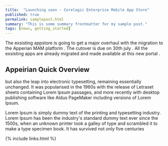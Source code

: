 ```yaml
---
title:  "Launching soon - Corelogic Enterprise Mobile App Store"
published: true
permalink: samplepost.html
summary: "This is some summary frontmatter for my sample post."
tags: [news, getting_started]
---
```


The exsisting appstore is going to get a major overhaul with the migration to the Apperian MAM platform  . The cutover is due on 30th july . All the exsisting apps are already migrated and made available at this new portal .

## Appeirian Quick Overview

but also the leap into electronic typesetting, remaining essentially unchanged. It was popularised in the 1960s with the release of Letraset sheets containing Lorem Ipsum passages, and more recently with desktop publishing software like Aldus PageMaker including versions of Lorem Ipsum.

Lorem Ipsum is simply dummy text of the printing and typesetting industry. Lorem Ipsum has been the industry's standard dummy text ever since the 1500s, when an unknown printer took a galley of type and scrambled it to make a type specimen book. It has survived not only five centuries

{% include links.html %}
